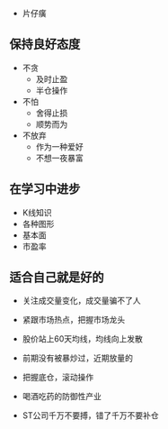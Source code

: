* 片仔癀

## 保持良好态度
* 不贪
	* 及时止盈
	* 半仓操作
* 不怕
	* 舍得止损
	* 顺势而为
* 不放弃
	* 作为一种爱好
	* 不想一夜暴富
## 在学习中进步
* K线知识
* 各种图形
* 基本面
* 市盈率
## 适合自己就是好的
* 关注成交量变化，成交量骗不了人
* 紧跟市场热点，把握市场龙头
* 股价站上60天均线，均线向上发散
* 前期没有被暴炒过，近期放量的
* 把握底仓，滚动操作

* 喝酒吃药的防御性产业

* ST公司千万不要搏，错了千万不要补仓